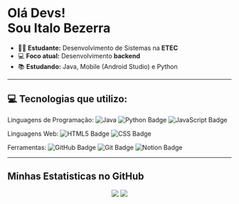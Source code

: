 # Olá Devs! ​<br/> Sou Italo Bezerra </h1>

<ul>
  <li>👨‍🎓 <strong>Estudante:</strong> Desenvolvimento de Sistemas na <strong>ETEC</strong></li>
  <li>💻 <strong>Foco atual:</strong> Desenvolvimento <strong>backend</strong></li>
  <li>📚 <strong>Estudando:</strong> Java, Mobile (Android Studio) e Python</li>
</ul>

---

## 💻 Tecnologias que utilizo:


Linguagens de Programação:
  <img alt="Java" src="https://img.shields.io/badge/Java-ED8B00?style=for-the-badge&logo=java&logoColor=white" />
  <img src="https://img.shields.io/badge/Python-3776AB?logo=python&logoColor=fff&style=for-the-badge" alt="Python Badge">
  <img src="https://img.shields.io/badge/JavaScript-F7DF1E?logo=javascript&logoColor=000&style=for-the-badge" alt="JavaScript Badge">
  
Linguagens Web:
  <img src="https://img.shields.io/badge/HTML5-E34F26?logo=html5&logoColor=fff&style=for-the-badge" alt="HTML5 Badge">
  <img src="https://img.shields.io/badge/CSS-639?logo=css&logoColor=fff&style=for-the-badge" alt="CSS Badge">
  
Ferramentas:
  <img src="https://img.shields.io/badge/GitHub-181717?logo=github&logoColor=fff&style=for-the-badge" alt="GitHub Badge">
  <img src="https://img.shields.io/badge/Git-F05032?logo=git&logoColor=fff&style=for-the-badge" alt="Git Badge">
  <img src="https://img.shields.io/badge/Notion-000?logo=notion&logoColor=fff&style=for-the-badge" alt="Notion Badge">

---

## Minhas Estatisticas no GitHub
<div align="center">
  <img 
    src="https://github-readme-stats.vercel.app/api?username=ItaloBzr&show_icons=true&theme=radical" />
  <img 
    src="https://github-readme-stats.vercel.app/api/top-langs?username=ItaloBzr&layout=compact&theme=radical&hide_border=false&langs_count=5" />
</div>

